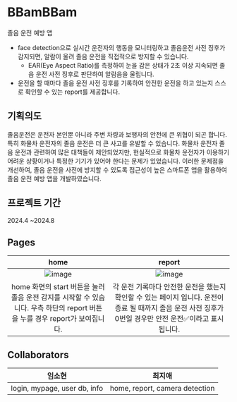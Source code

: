 # BBamBBam
졸음 운전 예방 앱
- face detection으로 실시간 운전자의 행동을 모니터링하고 졸음운전 사전 징후가 감지되면, 알람이 울려 졸음 운전을 직접적으로 방지할 수 있습니다.
  -  EAR(Eye Aspect Ratio)를 측정하여 눈을 감은 상태가 2초 이상 지속되면 졸음 운전 사전 징후로 판단하여 알람음을 울립니다.
- 운전을 할 때마다 졸음 운전 사전 징후를 기록하여 안전한 운전을 하고 있는지 스스로 확인할 수 있는 report를 제공합니다.

## 기획의도
 졸음운전은 운전자 본인뿐 아니라 주변 차량과 보행자의 안전에 큰 위협이 되곤 합니다. 특히 화물차 운전자의 졸음 운전은 더 큰 사고를 유발할 수 있습니다. 화물차 운전자 졸음 운전과 관련하여 많은 대책들이 제안되었지만, 현실적으로 화물차 운전자가 이용하기 어려운 상황이거나 특정한 기기가 있어야 한다는 문제가 있었습니다. 이러한 문제점을 개선하여, 졸음 운전을 사전에 방지할 수 있도록 접근성이 높은 스마트폰 앱을 활용하여 졸음 운전 예방 앱을 개발하였습니다.

## 프로젝트 기간
2024.4 ~2024.8

## Pages
|home|report|
|:---:|:---:|
|![image](https://github.com/user-attachments/assets/f3bf4097-2339-4bf6-b8b7-d233366c6d08) |  ![image](https://github.com/user-attachments/assets/d7600eb3-72ee-46dd-8a87-93eb517bb2bc)|
|home 화면의 start 버튼을 눌러 졸음 운전 감지를 시작할 수 있습니다. 우측 하단의 report 버튼을 누를 경우 report가 보여집니다. | 각 운전 기록마다 안전한 운전을 했는지 확인할 수 있는 페이지 입니다. 운전이 종료 될 때까지 졸음 운전 사전 징후가 0번일 경우만 안전 운전✅이라고 표시됩니다.|

## Collaborators
| 임소현 | 최지애 |
|:---:|:---:|
|login, mypage, user db, info|home, report, camera detection| 

